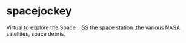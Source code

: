# spacejockey
Virtual to explore the Space , ISS the space station ,the various NASA satellites, space debris.
